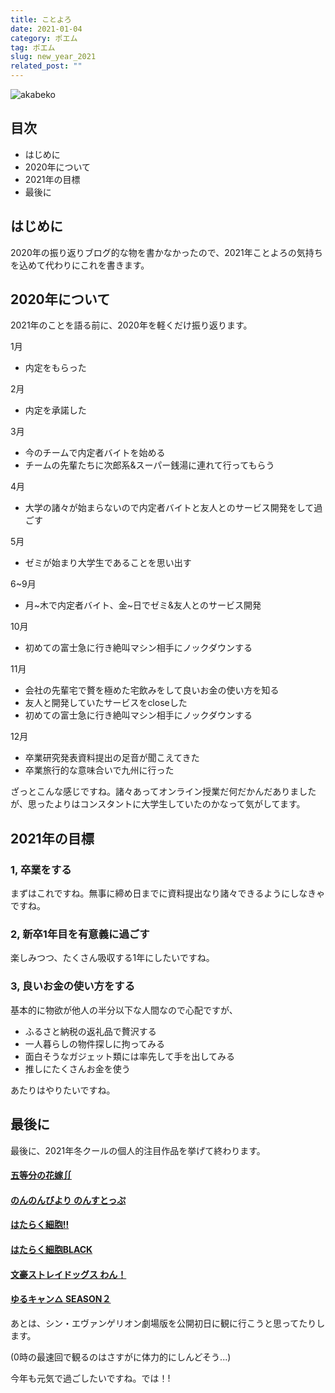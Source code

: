 ```yaml
---
title: ことよろ
date: 2021-01-04
category: ポエム
tag: ポエム
slug: new_year_2021
related_post: ""
---
```

![akabeko](../../../images/uploads/akabeko.png)

## 目次

* はじめに
* 2020年について
* 2021年の目標
* 最後に

## はじめに

2020年の振り返りブログ的な物を書かなかったので、2021年ことよろの気持ちを込めて代わりにこれを書きます。

## 2020年について

2021年のことを語る前に、2020年を軽くだけ振り返ります。

1月 

* 内定をもらった

2月

* 内定を承諾した

3月

* 今のチームで内定者バイトを始める
* チームの先輩たちに次郎系&スーパー銭湯に連れて行ってもらう

4月

* 大学の諸々が始まらないので内定者バイトと友人とのサービス開発をして過ごす

5月

* ゼミが始まり大学生であることを思い出す

6~9月

* 月\~木で内定者バイト、金\~日でゼミ&友人とのサービス開発

10月

* 初めての富士急に行き絶叫マシン相手にノックダウンする

11月

* 会社の先輩宅で贅を極めた宅飲みをして良いお金の使い方を知る
* 友人と開発していたサービスをcloseした
* 初めての富士急に行き絶叫マシン相手にノックダウンする

12月

* 卒業研究発表資料提出の足音が聞こえてきた
* 卒業旅行的な意味合いで九州に行った

ざっとこんな感じですね。諸々あってオンライン授業だ何だかんだありましたが、思ったよりはコンスタントに大学生していたのかなって気がしてます。

## 2021年の目標

### 1, 卒業をする

まずはこれですね。無事に締め日までに資料提出なり諸々できるようにしなきゃですね。

### 2, 新卒1年目を有意義に過ごす

楽しみつつ、たくさん吸収する1年にしたいですね。

### 3, 良いお金の使い方をする

基本的に物欲が他人の半分以下な人間なので心配ですが、

* ふるさと納税の返礼品で贅沢する
* 一人暮らしの物件探しに拘ってみる
* 面白そうなガジェット類には率先して手を出してみる
* 推しにたくさんお金を使う

あたりはやりたいですね。

## 最後に

最後に、2021年冬クールの個人的注目作品を挙げて終わります。

#### [五等分の花嫁∬](https://www.tbs.co.jp/anime/5hanayome/)

#### [のんのんびより のんすとっぷ](https://nonnontv.com/tvanime/)

#### [はたらく細胞!!](https://hataraku-saibou.com/)

#### [はたらく細胞BLACK](https://saibou-black.com/)

#### [文豪ストレイドッグス わん！](https://bungo-stray-dogs-wan.com/)

#### [ゆるキャン△ SEASON２](https://yurucamp.jp/second/)

あとは、シン・エヴァンゲリオン劇場版を公開初日に観に行こうと思ってたりします。

(0時の最速回で観るのはさすがに体力的にしんどそう...)

今年も元気で過ごしたいですね。では！!